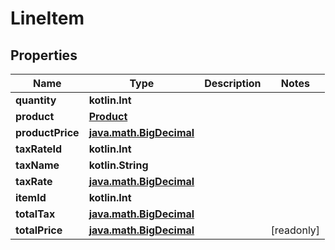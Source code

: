 
# LineItem

## Properties
Name | Type | Description | Notes
------------ | ------------- | ------------- | -------------
**quantity** | **kotlin.Int** |  | 
**product** | [**Product**](Product.md) |  | 
**productPrice** | [**java.math.BigDecimal**](java.math.BigDecimal.md) |  | 
**taxRateId** | **kotlin.Int** |  | 
**taxName** | **kotlin.String** |  | 
**taxRate** | [**java.math.BigDecimal**](java.math.BigDecimal.md) |  | 
**itemId** | **kotlin.Int** |  | 
**totalTax** | [**java.math.BigDecimal**](java.math.BigDecimal.md) |  | 
**totalPrice** | [**java.math.BigDecimal**](java.math.BigDecimal.md) |  |  [readonly]



